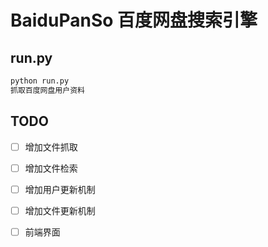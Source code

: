 # BaiduPanSo 百度网盘搜索引擎
## run.py
```python
python run.py
抓取百度网盘用户资料
```
## TODO
- [ ] 增加文件抓取
- [ ] 增加文件检索
- [ ] 增加用户更新机制
- [ ] 增加文件更新机制
- [ ] 前端界面



